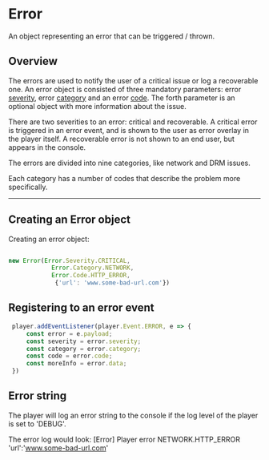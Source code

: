 # Error

An object representing an error that can be triggered / thrown.


## **Overview**

The errors are used to notify the user of a critical issue or log a recoverable one. An error object is consisted of three mandatory parameters: error [severity](severity), error [category](category) and an error [code](code). The forth parameter is an optional object with more information about the issue.

There are two severities to an error:
critical and recoverable.
A critical error is triggered in an error event, and is shown to the user as error overlay in the player itself.
A recoverable error is not shown to an end user, but appears in the console.

The errors are divided into nine categories, like network and DRM issues.

Each category has a number of codes that describe the problem more specifically.

---------

## **Creating an Error object**


Creating an error object:

```javascript

new Error(Error.Severity.CRITICAL,
		    Error.Category.NETWORK,
		    Error.Code.HTTP_ERROR,
		     {'url': 'www.some-bad-url.com'})
```


## Registering to an error event
```javascript
 player.addEventListener(player.Event.ERROR, e => {
	 const error = e.payload;
	 const severity = error.severity;
	 const category = error.category;
	 const code = error.code;
	 const moreInfo = error.data;
 })
```

## **Error string**

The player will log an error string to the console if the log level of the player is set to 'DEBUG'.

The error log would look:
[Error] Player error NETWORK.HTTP_ERROR 'url':'www.some-bad-url.com'

